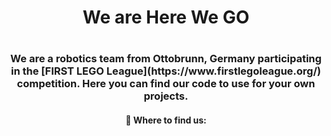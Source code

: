 <h1 align="center">We are Here We GO<h1>
<h3 align="center">
  We are a robotics team from Ottobrunn, Germany participating in the [FIRST LEGO League](https://www.firstlegoleague.org/) competition. Here you can find our code to use for your own projects.
</h3>
<h4 align="center">🎯 Where to find us:
</h4>

    


<!--
**HereWeGO-FLL/HereWeGO-FLL** is a ✨ _special_ ✨ repository because its `README.md` (this file) appears on your GitHub profile.

Here are some ideas to get you started:

- 🔭 I’m currently working on ...
- 🌱 I’m currently learning ...
- 👯 I’m looking to collaborate on ...
- 🤔 I’m looking for help with ...
- 💬 Ask me about ...
- 📫 How to reach me: ...
- 😄 Pronouns: ...
- ⚡ Fun fact: ...
-->
